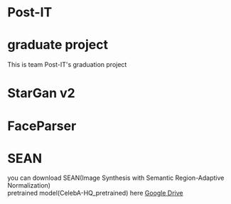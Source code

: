 # Post-IT
graduate project
================
This is team Post-IT's graduation project

StarGan v2
=====================

FaceParser
=====================
SEAN
=============================
you can download SEAN(Image Synthesis with Semantic Region-Adaptive Normalization)<br/>
pretrained model(CelebA-HQ_pretrained) here [Google Drive](https://drive.google.com/file/d/1UMgKGdVqlulfgOBV4Z0ajEwPdgt3_EDK/view, "google link")

